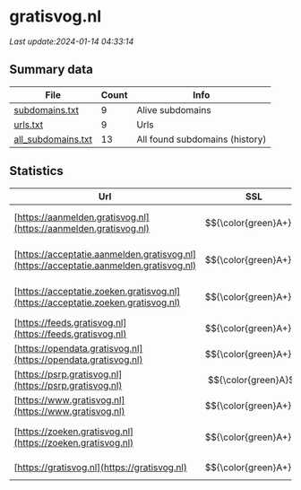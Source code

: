 # gratisvog.nl
*Last update:2024-01-14 04:33:14*
## Summary data
| File       | Count | Info |
|------------|-------|------|
|[subdomains.txt](/data/gratisvog/subdomains.txt)|9|Alive subdomains|
|[urls.txt](/data/gratisvog/urls.txt)|9|Urls|
|[all_subdomains.txt](/data/gratisvog/all_subdomains.txt)|13|All found subdomains (history)|
## Statistics
| Url | SSL | Server | Cookie | HSTS | CSP | XFO | XXP | RP | Tech |
|------------|-------|------|------|------|------|------|------|------|------|
|[https://aanmelden.gratisvog.nl](https://aanmelden.gratisvog.nl)| $${\color{green}A+}$$ |litespeed|:warning: |:white_check_mark: | |:white_check_mark: |:white_check_mark: |:white_check_mark: |HSTS HTTP/3 LiteSpee...|
|[https://acceptatie.aanmelden.gratisvog.nl](https://acceptatie.aanmelden.gratisvog.nl)| $${\color{green}A+}$$ |litespeed| |:white_check_mark: | |:white_check_mark: |:white_check_mark: |:white_check_mark: |HSTS HTTP/3 LiteSpee...|
|[https://acceptatie.zoeken.gratisvog.nl](https://acceptatie.zoeken.gratisvog.nl)| $${\color{green}A+}$$ |litespeed| |:white_check_mark: | |:white_check_mark: |:white_check_mark: |:white_check_mark: |HSTS HTTP/3 LiteSpee...|
|[https://feeds.gratisvog.nl](https://feeds.gratisvog.nl)| $${\color{green}A+}$$ |nginx| |:white_check_mark: | | |:white_check_mark: |:white_check_mark: |:white_check_mark: |HSTS Nginx|
|[https://opendata.gratisvog.nl](https://opendata.gratisvog.nl)| $${\color{green}A+}$$ |nginx| |:white_check_mark: | | |:white_check_mark: |:white_check_mark: |:white_check_mark: |HSTS Nginx|
|[https://psrp.gratisvog.nl](https://psrp.gratisvog.nl)| $${\color{green}A}$$ | |:warning: | |:warning: |:white_check_mark: |:white_check_mark: |:white_check_mark: |HTTP/3|
|[https://www.gratisvog.nl](https://www.gratisvog.nl)| $${\color{green}A+}$$ |nginx| |:white_check_mark: | |:warning: |:white_check_mark: |:white_check_mark: |:white_check_mark: |Bloomreach HSTS Ngin...|
|[https://zoeken.gratisvog.nl](https://zoeken.gratisvog.nl)| $${\color{green}A+}$$ |litespeed|:warning: |:white_check_mark: | |:white_check_mark: |:white_check_mark: |:white_check_mark: |HSTS HTTP/3 LiteSpee...|
|[https://gratisvog.nl](https://gratisvog.nl)| $${\color{green}A+}$$ |nginx| |:white_check_mark: | |:warning: |:white_check_mark: |:white_check_mark: |:white_check_mark: |HSTS Nginx|